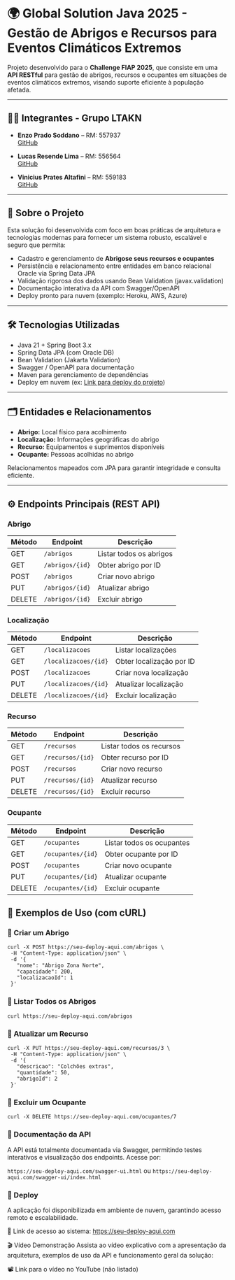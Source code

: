# 🌍 Global Solution Java 2025 - Gestão de Abrigos e Recursos para Eventos Climáticos Extremos

Projeto desenvolvido para o **Challenge FIAP 2025**, que consiste em uma **API RESTful** para gestão de abrigos, recursos e ocupantes em situações de eventos climáticos extremos, visando suporte eficiente à população afetada.

---

## 👨‍💻 Integrantes - Grupo LTAKN

- **Enzo Prado Soddano** – RM: 557937  
  [GitHub](https://github.com/DerBrasilianer)

- **Lucas Resende Lima** – RM: 556564  
  [GitHub](https://github.com/lucasresendelima)

- **Vinicius Prates Altafini** – RM: 559183  
  [GitHub](https://github.com/vinicius945)

---

## 📡 Sobre o Projeto

Esta solução foi desenvolvida com foco em boas práticas de arquitetura e tecnologias modernas para fornecer um sistema robusto, escalável e seguro que permita:

- Cadastro e gerenciamento de **Abrigose seus recursos e ocupantes**
- Persistência e relacionamento entre entidades em banco relacional Oracle via Spring Data JPA
- Validação rigorosa dos dados usando Bean Validation (javax.validation)
- Documentação interativa da API com Swagger/OpenAPI
- Deploy pronto para nuvem (exemplo: Heroku, AWS, Azure)

---

## 🛠️ Tecnologias Utilizadas

- Java 21 + Spring Boot 3.x  
- Spring Data JPA (com Oracle DB)  
- Bean Validation (Jakarta Validation)  
- Swagger / OpenAPI para documentação  
- Maven para gerenciamento de dependências  
- Deploy em nuvem (ex: [Link para deploy do projeto](https://seu-deploy-aqui.com))  

---

## 🗂️ Entidades e Relacionamentos

- **Abrigo:** Local físico para acolhimento  
- **Localização:** Informações geográficas do abrigo  
- **Recurso:** Equipamentos e suprimentos disponíveis  
- **Ocupante:** Pessoas acolhidas no abrigo  

Relacionamentos mapeados com JPA para garantir integridade e consulta eficiente.

---

## ⚙️ Endpoints Principais (REST API)

### Abrigo

| Método | Endpoint                 | Descrição                |
|--------|--------------------------|--------------------------|
| GET    | `/abrigos`               | Listar todos os abrigos  |
| GET    | `/abrigos/{id}`          | Obter abrigo por ID      |
| POST   | `/abrigos`               | Criar novo abrigo        |
| PUT    | `/abrigos/{id}`          | Atualizar abrigo         |
| DELETE | `/abrigos/{id}`          | Excluir abrigo           |

### Localização

| Método | Endpoint                 | Descrição                    |
|--------|--------------------------|------------------------------|
| GET    | `/localizacoes`           | Listar localizações           |
| GET    | `/localizacoes/{id}`      | Obter localização por ID      |
| POST   | `/localizacoes`           | Criar nova localização        |
| PUT    | `/localizacoes/{id}`      | Atualizar localização         |
| DELETE | `/localizacoes/{id}`      | Excluir localização           |

### Recurso

| Método | Endpoint                 | Descrição                |
|--------|--------------------------|--------------------------|
| GET    | `/recursos`               | Listar todos os recursos |
| GET    | `/recursos/{id}`          | Obter recurso por ID     |
| POST   | `/recursos`               | Criar novo recurso       |
| PUT    | `/recursos/{id}`          | Atualizar recurso        |
| DELETE | `/recursos/{id}`          | Excluir recurso          |

### Ocupante

| Método | Endpoint                 | Descrição                |
|--------|--------------------------|--------------------------|
| GET    | `/ocupantes`              | Listar todos os ocupantes|
| GET    | `/ocupantes/{id}`         | Obter ocupante por ID    |
| POST   | `/ocupantes`              | Criar novo ocupante      |
| PUT    | `/ocupantes/{id}`         | Atualizar ocupante       |
| DELETE | `/ocupantes/{id}`         | Excluir ocupante         |

## 🧪 Exemplos de Uso (com cURL)

### 🔹 Criar um Abrigo

```
curl -X POST https://seu-deploy-aqui.com/abrigos \
 -H "Content-Type: application/json" \
 -d '{
   "nome": "Abrigo Zona Norte",
   "capacidade": 200,
   "localizacaoId": 1
 }'
```
### 🔹 Listar Todos os Abrigos

```curl https://seu-deploy-aqui.com/abrigos```

### 🔹 Atualizar um Recurso
```
curl -X PUT https://seu-deploy-aqui.com/recursos/3 \
 -H "Content-Type: application/json" \
 -d '{
   "descricao": "Colchões extras",
   "quantidade": 50,
   "abrigoId": 2
 }'
```
### 🔹 Excluir um Ocupante
```
curl -X DELETE https://seu-deploy-aqui.com/ocupantes/7
```

### 📜 Documentação da API
A API está totalmente documentada via Swagger, permitindo testes interativos e visualização dos endpoints. Acesse por:

```https://seu-deploy-aqui.com/swagger-ui.html```
ou
```https://seu-deploy-aqui.com/swagger-ui/index.html```

### 🚀 Deploy
A aplicação foi disponibilizada em ambiente de nuvem, garantindo acesso remoto e escalabilidade.

🔗 Link de acesso ao sistema: https://seu-deploy-aqui.com

🎬 Vídeo Demonstração
Assista ao vídeo explicativo com a apresentação da arquitetura, exemplos de uso da API e funcionamento geral da solução:

📽️ Link para o vídeo no YouTube (não listado)
